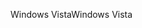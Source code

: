 <span data-ttu-id="c21f9-101">Windows Vista</span><span class="sxs-lookup"><span data-stu-id="c21f9-101">Windows Vista</span></span>